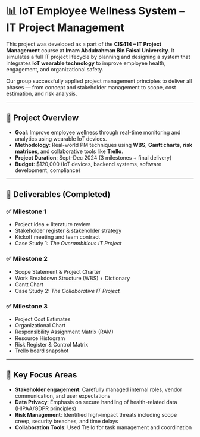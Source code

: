 # 📊 IoT Employee Wellness System – IT Project Management

This project was developed as a part of the **CIS414 – IT Project Management** course at **Imam Abdulrahman Bin Faisal University**. It simulates a full IT project lifecycle by planning and designing a system that integrates **IoT wearable technology** to improve employee health, engagement, and organizational safety.

Our group successfully applied project management principles to deliver all phases — from concept and stakeholder management to scope, cost estimation, and risk analysis.

---

## 🧠 Project Overview

- **Goal**: Improve employee wellness through real-time monitoring and analytics using wearable IoT devices.
- **Methodology**: Real-world PM techniques using **WBS**, **Gantt charts**, **risk matrices**, and collaborative tools like **Trello**.
- **Project Duration**: Sept–Dec 2024 (3 milestones + final delivery)
- **Budget**: $120,000 (IoT devices, backend systems, software development, compliance)

---

## 📁 Deliverables (Completed)

### ✅ Milestone 1
- Project idea + literature review
- Stakeholder register & stakeholder strategy
- Kickoff meeting and team contract
- Case Study 1: *The Overambitious IT Project*

### ✅ Milestone 2
- Scope Statement & Project Charter
- Work Breakdown Structure (WBS) + Dictionary
- Gantt Chart
- Case Study 2: *The Collaborative IT Project*

### ✅ Milestone 3
- Project Cost Estimates
- Organizational Chart
- Responsibility Assignment Matrix (RAM)
- Resource Histogram
- Risk Register & Control Matrix
- Trello board snapshot

---

## 🔐 Key Focus Areas

- **Stakeholder engagement**: Carefully managed internal roles, vendor communication, and user expectations
- **Data Privacy**: Emphasis on secure handling of health-related data (HIPAA/GDPR principles)
- **Risk Management**: Identified high-impact threats including scope creep, security breaches, and time delays
- **Collaboration Tools**: Used Trello for task management and coordination
